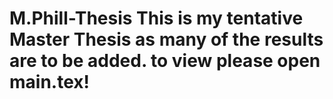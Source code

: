 # M.Phill-Thesis This is my tentative Master Thesis as many of the results are to be added. to view please open main.tex!
